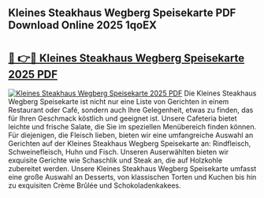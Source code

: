 ## Kleines Steakhaus Wegberg Speisekarte PDF Download Online 2025 1qoEX

# <h2><a href="http://gc6dws.nevu.top/?p=Kleines+Steakhaus+Wegberg+Speisekarte">🔗 👉🔴 Kleines Steakhaus Wegberg Speisekarte 2025 PDF</a></h2>

[![Kleines Steakhaus Wegberg Speisekarte 2025 PDF](https://i.imgur.com/dBaPXMq.png)](http://gc6dws.nevu.top/?p=Kleines+Steakhaus+Wegberg+Speisekarte)
Die Kleines Steakhaus Wegberg Speisekarte ist nicht nur eine Liste von Gerichten in einem Restaurant oder Café, sondern auch Ihre Gelegenheit, etwas zu finden, das für Ihren Geschmack köstlich und geeignet ist. Unsere Cafeteria bietet leichte und frische Salate, die Sie im speziellen Menübereich finden können. Für diejenigen, die Fleisch lieben, bieten wir eine umfangreiche Auswahl an Gerichten auf der Kleines Steakhaus Wegberg Speisekarte an: Rindfleisch, Schweinefleisch, Huhn und Fisch. Unseren Auserwählten bieten wir exquisite Gerichte wie Schaschlik und Steak an, die auf Holzkohle zubereitet werden. Unsere Kleines Steakhaus Wegberg Speisekarte umfasst eine große Auswahl an Desserts, von klassischen Torten und Kuchen bis hin zu exquisiten Crème Brûlée und Schokoladenkakees.
